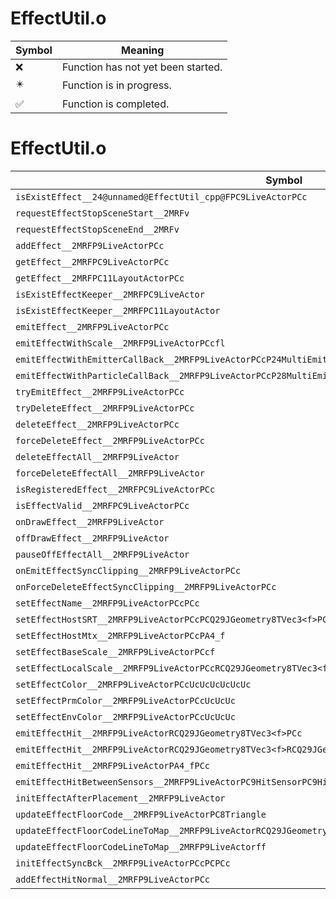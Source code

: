 # EffectUtil.o
| Symbol | Meaning 
| ------------- | ------------- 
| :x: | Function has not yet been started. 
| :eight_pointed_black_star: | Function is in progress. 
| :white_check_mark: | Function is completed. 


# EffectUtil.o
| Symbol | Decompiled? |
| ------------- | ------------- |
| `isExistEffect__24@unnamed@EffectUtil_cpp@FPC9LiveActorPCc` | :x: |
| `requestEffectStopSceneStart__2MRFv` | :x: |
| `requestEffectStopSceneEnd__2MRFv` | :x: |
| `addEffect__2MRFP9LiveActorPCc` | :x: |
| `getEffect__2MRFPC9LiveActorPCc` | :x: |
| `getEffect__2MRFPC11LayoutActorPCc` | :x: |
| `isExistEffectKeeper__2MRFPC9LiveActor` | :x: |
| `isExistEffectKeeper__2MRFPC11LayoutActor` | :x: |
| `emitEffect__2MRFP9LiveActorPCc` | :x: |
| `emitEffectWithScale__2MRFP9LiveActorPCcfl` | :x: |
| `emitEffectWithEmitterCallBack__2MRFP9LiveActorPCcP24MultiEmitterCallBackBase` | :x: |
| `emitEffectWithParticleCallBack__2MRFP9LiveActorPCcP28MultiEmitterParticleCallBack` | :x: |
| `tryEmitEffect__2MRFP9LiveActorPCc` | :x: |
| `tryDeleteEffect__2MRFP9LiveActorPCc` | :x: |
| `deleteEffect__2MRFP9LiveActorPCc` | :x: |
| `forceDeleteEffect__2MRFP9LiveActorPCc` | :x: |
| `deleteEffectAll__2MRFP9LiveActor` | :x: |
| `forceDeleteEffectAll__2MRFP9LiveActor` | :x: |
| `isRegisteredEffect__2MRFPC9LiveActorPCc` | :x: |
| `isEffectValid__2MRFPC9LiveActorPCc` | :x: |
| `onDrawEffect__2MRFP9LiveActor` | :x: |
| `offDrawEffect__2MRFP9LiveActor` | :x: |
| `pauseOffEffectAll__2MRFP9LiveActor` | :x: |
| `onEmitEffectSyncClipping__2MRFP9LiveActorPCc` | :x: |
| `onForceDeleteEffectSyncClipping__2MRFP9LiveActorPCc` | :x: |
| `setEffectName__2MRFP9LiveActorPCcPCc` | :x: |
| `setEffectHostSRT__2MRFP9LiveActorPCcPCQ29JGeometry8TVec3<f>PCQ29JGeometry8TVec3<f>PCQ29JGeometry8TVec3<f>` | :x: |
| `setEffectHostMtx__2MRFP9LiveActorPCcPA4_f` | :x: |
| `setEffectBaseScale__2MRFP9LiveActorPCcf` | :x: |
| `setEffectLocalScale__2MRFP9LiveActorPCcRCQ29JGeometry8TVec3<f>` | :x: |
| `setEffectColor__2MRFP9LiveActorPCcUcUcUcUcUcUc` | :x: |
| `setEffectPrmColor__2MRFP9LiveActorPCcUcUcUc` | :x: |
| `setEffectEnvColor__2MRFP9LiveActorPCcUcUcUc` | :x: |
| `emitEffectHit__2MRFP9LiveActorRCQ29JGeometry8TVec3<f>PCc` | :x: |
| `emitEffectHit__2MRFP9LiveActorRCQ29JGeometry8TVec3<f>RCQ29JGeometry8TVec3<f>PCc` | :x: |
| `emitEffectHit__2MRFP9LiveActorPA4_fPCc` | :x: |
| `emitEffectHitBetweenSensors__2MRFP9LiveActorPC9HitSensorPC9HitSensorfPCc` | :x: |
| `initEffectAfterPlacement__2MRFP9LiveActor` | :x: |
| `updateEffectFloorCode__2MRFP9LiveActorPC8Triangle` | :x: |
| `updateEffectFloorCodeLineToMap__2MRFP9LiveActorRCQ29JGeometry8TVec3<f>RCQ29JGeometry8TVec3<f>` | :x: |
| `updateEffectFloorCodeLineToMap__2MRFP9LiveActorff` | :x: |
| `initEffectSyncBck__2MRFP9LiveActorPCcPCPCc` | :x: |
| `addEffectHitNormal__2MRFP9LiveActorPCc` | :x: |
